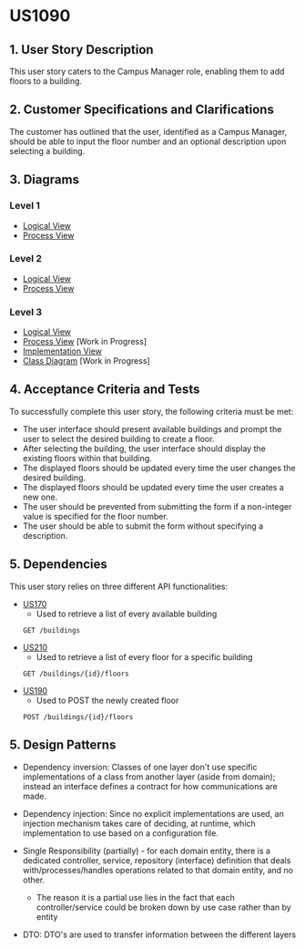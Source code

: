 # US1090

## 1. User Story Description

This user story caters to the Campus Manager role, enabling them to add floors to a building.

## 2. Customer Specifications and Clarifications

The customer has outlined that the user, identified as a Campus Manager, should be able to input the floor number and an optional description upon selecting a building.

## 3. Diagrams

### Level 1

- [Logical View](../general-purpose/level1/logical-view.svg)
- [Process View](./level1/process-view.svg)

### Level 2
- [Logical View](../general-purpose/level2/logical-view.svg)
- [Process View](./level2/process-view.svg)

### Level 3
- [Logical View](../general-purpose/level3/logical-view.svg)
- [Process View](./level3/process-view.svg) [Work in Progress]
- [Implementation View](../general-purpose/level3/implementation-view.svg)
- [Class Diagram](./level3/class-diagram.svg) [Work in Progress]

## 4. Acceptance Criteria and Tests

To successfully complete this user story, the following criteria must be met:

- The user interface should present available buildings and prompt the user to select the desired building to create a floor.
- After selecting the building, the user interface should display the existing floors within that building.
- The displayed floors should be updated every time the user changes the desired building.
- The displayed floors should be updated every time the user creates a new one.
- The user should be prevented from submitting the form if a non-integer value is specified for the floor number.
- The user should be able to submit the form without specifying a description.

## 5. Dependencies

This user story relies on three different API functionalities:

- [US170](../us170)
    + Used to retrieve a list of every available building
    ```
    GET /buildings
    ```
- [US210](../us210)
    + Used to retrieve a list of every floor for a specific building
    ```
    GET /buildings/{id}/floors
    ```
- [US190](../us190)
    + Used to POST the newly created floor
    ```
    POST /buildings/{id}/floors
    ```

## 5. Design Patterns
- Dependency inversion: Classes of one layer don't use specific implementations of a class from another layer (aside from domain); instead an interface defines a contract for how communications are made.

- Dependency injection: Since no explicit implementations are used, an injection mechanism takes care of deciding, at runtime, which implementation to use based on a configuration file.

- Single Responsibility (partially) - for each domain entity, there is a dedicated controller, service, repository (interface) definition that deals with/processes/handles operations related to that domain entity, and no other.
    + The reason it is a partial use lies in the fact that each controller/service could be broken down by use case rather than by entity

- DTO: DTO's are used to transfer information between the different layers
